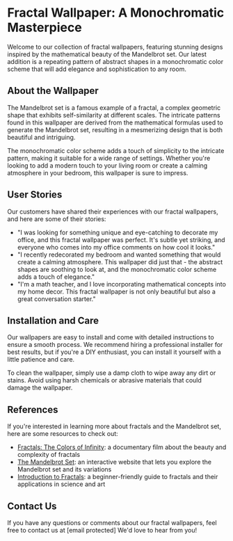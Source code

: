 <!--
Write me content for website with wallpaper which alt text is:

"A wallpaper with a repeating pattern of abstract shapes inspired by the Mandelbrot set, in a monochromatic color scheme."

The name/title of the page should not be 1:1 copy of the alt text but rather a real content of the website which is using this wallpaper.

- Use markdown format 
- Start with the heading
- The content should look like a real website 
- Include real sections like references, contact, user stories, etc. use things relevant to the page purpose.
- Feel free to use structure like headings, bullets, numbering, blockquotes, paragraphs, horizontal lines, etc.
- You can use formatting like bold or _italic_
- You can include UTF-8 emojis
- Links should be only #hash anchors (and you can refer to the document itself)
- Do not include images
-->

<!--font:"Montserrat"-->

# Fractal Wallpaper: A Monochromatic Masterpiece

Welcome to our collection of fractal wallpapers, featuring stunning designs inspired by the mathematical beauty of the Mandelbrot set. Our latest addition is a repeating pattern of abstract shapes in a monochromatic color scheme that will add elegance and sophistication to any room.

## About the Wallpaper

The Mandelbrot set is a famous example of a fractal, a complex geometric shape that exhibits self-similarity at different scales. The intricate patterns found in this wallpaper are derived from the mathematical formulas used to generate the Mandelbrot set, resulting in a mesmerizing design that is both beautiful and intriguing.

The monochromatic color scheme adds a touch of simplicity to the intricate pattern, making it suitable for a wide range of settings. Whether you're looking to add a modern touch to your living room or create a calming atmosphere in your bedroom, this wallpaper is sure to impress.

## User Stories

Our customers have shared their experiences with our fractal wallpapers, and here are some of their stories:

- "I was looking for something unique and eye-catching to decorate my office, and this fractal wallpaper was perfect. It's subtle yet striking, and everyone who comes into my office comments on how cool it looks."
- "I recently redecorated my bedroom and wanted something that would create a calming atmosphere. This wallpaper did just that - the abstract shapes are soothing to look at, and the monochromatic color scheme adds a touch of elegance."
- "I'm a math teacher, and I love incorporating mathematical concepts into my home decor. This fractal wallpaper is not only beautiful but also a great conversation starter."

## Installation and Care

Our wallpapers are easy to install and come with detailed instructions to ensure a smooth process. We recommend hiring a professional installer for best results, but if you're a DIY enthusiast, you can install it yourself with a little patience and care.

To clean the wallpaper, simply use a damp cloth to wipe away any dirt or stains. Avoid using harsh chemicals or abrasive materials that could damage the wallpaper.

## References

If you're interested in learning more about fractals and the Mandelbrot set, here are some resources to check out:

- [Fractals: The Colors of Infinity](#): a documentary film about the beauty and complexity of fractals
- [The Mandelbrot Set](#): an interactive website that lets you explore the Mandelbrot set and its variations
- [Introduction to Fractals](#): a beginner-friendly guide to fractals and their applications in science and art

## Contact Us

If you have any questions or comments about our fractal wallpapers, feel free to contact us at [email protected] We'd love to hear from you!
